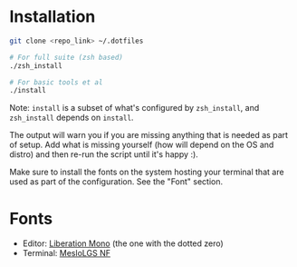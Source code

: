 # Installation

```sh
git clone <repo_link> ~/.dotfiles

# For full suite (zsh based)
./zsh_install

# For basic tools et al
./install
```

Note: `install` is a subset of what's configured by `zsh_install`, and `zsh_install` depends on `install`.

The output will warn you if you are missing anything that is needed as part of setup. Add what is missing yourself (how will depend on the OS and distro) and then re-run the script until it's happy :).

Make sure to install the fonts  on the system hosting your terminal that are used as part of the configuration. See the "Font" section.

# Fonts
- Editor: [Liberation Mono](https://www.fontsquirrel.com/fonts/liberation-mono) (the one with the dotted zero)
- Terminal: [MesloLGS NF](https://github.com/romkatv/powerlevel10k#automatic-font-installation)
